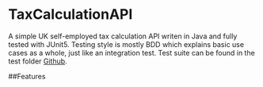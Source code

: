 # TaxCalculationAPI
A simple UK self-employed tax calculation API writen in Java and fully tested with JUnit5.
Testing style is mostly BDD which explains basic use cases as a whole, just like an integration test.
Test suite can be found in the test folder [Github](https://github.com/Codeama/TaxCalculationAPI/tree/master/src/test/java/com/bukola).

##Features
